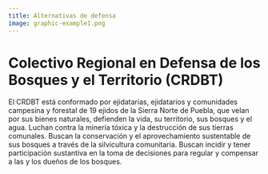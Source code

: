 ```yaml
---
title: Alternativas de defensa
image: graphic-example1.png
---
```


# Colectivo Regional en Defensa de los Bosques y el Territorio (CRDBT)

El CRDBT está conformado por ejidatarias, ejidatarios y comunidades campesina y forestal de 19 ejidos de la Sierra Norte de Puebla, que velan por sus bienes naturales, defienden la vida, su territorio, sus bosques y el agua. Luchan contra la minería tóxica y la destrucción de sus tierras comunales. Buscan la conservación y el aprovechamiento sustentable de sus bosques a través de la silvicultura comunitaria. Buscan incidir y tener participación sustantiva en la toma de decisiones para regular y compensar a las y los dueños de los bosques.
